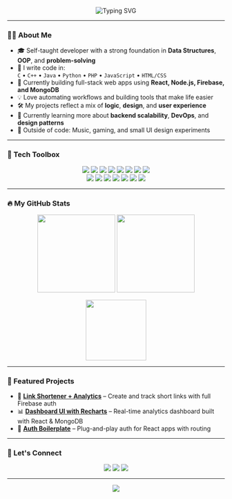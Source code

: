 <!-- README.md -->

<!-- HEADER -->
<p align="center">
  <img src="https://readme-typing-svg.demolab.com?font=Fira+Code&size=24&duration=3000&pause=1000&center=true&vCenter=true&width=600&lines=Hi+I'm+%5BYour+Name%5D+👋;Full+Stack+Developer+%7C+Code+Craftsman;Lover+of+Clean+Code+and+Tech+Tools;I+turn+ideas+into+working+products+🚀" alt="Typing SVG" />
</p>

---

### 👨‍💻 About Me

- 🎓 Self-taught developer with a strong foundation in **Data Structures**, **OOP**, and **problem-solving**
- 🧠 I write code in:  
  `C` • `C++` • `Java` • `Python` • `PHP` • `JavaScript` • `HTML/CSS`
- 🔧 Currently building full-stack web apps using **React, Node.js, Firebase, and MongoDB**
- 💡 Love automating workflows and building tools that make life easier
- 🛠 My projects reflect a mix of **logic**, **design**, and **user experience**
- 🧩 Currently learning more about **backend scalability**, **DevOps**, and **design patterns**
- 🧘 Outside of code: Music, gaming, and small UI design experiments

---

### 🚀 Tech Toolbox

<div align="center">
  
<!-- Languages -->
<img src="https://img.shields.io/badge/C-00599C?style=for-the-badge&logo=c&logoColor=white" />
<img src="https://img.shields.io/badge/C++-00599C?style=for-the-badge&logo=c%2b%2b&logoColor=white" />
<img src="https://img.shields.io/badge/Java-ED8B00?style=for-the-badge&logo=java&logoColor=white" />
<img src="https://img.shields.io/badge/PHP-777BB4?style=for-the-badge&logo=php&logoColor=white" />
<img src="https://img.shields.io/badge/Python-3776AB?style=for-the-badge&logo=python&logoColor=white" />
<img src="https://img.shields.io/badge/JavaScript-F7DF1E?style=for-the-badge&logo=javascript&logoColor=black" />
<img src="https://img.shields.io/badge/HTML5-E34F26?style=for-the-badge&logo=html5&logoColor=white" />
<img src="https://img.shields.io/badge/CSS3-1572B6?style=for-the-badge&logo=css3&logoColor=white" />

<!-- Frameworks/Tools -->
<br />
<img src="https://img.shields.io/badge/React-20232a?style=for-the-badge&logo=react&logoColor=61DAFB" />
<img src="https://img.shields.io/badge/Firebase-FFCA28?style=for-the-badge&logo=firebase&logoColor=black" />
<img src="https://img.shields.io/badge/MongoDB-4EA94B?style=for-the-badge&logo=mongodb&logoColor=white" />
<img src="https://img.shields.io/badge/Node.js-339933?style=for-the-badge&logo=node.js&logoColor=white" />
<img src="https://img.shields.io/badge/Express.js-000000?style=for-the-badge&logo=express&logoColor=white" />
<img src="https://img.shields.io/badge/TailwindCSS-38bdf8?style=for-the-badge&logo=tailwind-css&logoColor=white" />
<img src="https://img.shields.io/badge/Git-F05032?style=for-the-badge&logo=git&logoColor=white" />

</div>

---

### 🔥 My GitHub Stats

<p align="center">
  <img src="https://github-readme-stats.vercel.app/api?username=yourusername&show_icons=true&theme=radical" height="180" />
  <img src="https://github-readme-streak-stats.herokuapp.com/?user=yourusername&theme=radical" height="180" />
</p>

<p align="center">
  <img src="https://github-readme-stats.vercel.app/api/top-langs/?username=yourusername&layout=compact&theme=radical" height="140" />
</p>

---

### 💼 Featured Projects

- 🔗 [**Link Shortener + Analytics**](https://github.com/yourusername/link-shortener) – Create and track short links with full Firebase auth
- 📊 [**Dashboard UI with Recharts**](https://github.com/yourusername/url-analytics) – Real-time analytics dashboard built with React & MongoDB
- 🔐 [**Auth Boilerplate**](https://github.com/yourusername/auth-boilerplate) – Plug-and-play auth for React apps with routing

---

### 🤝 Let's Connect

<p align="center">
  <a href="mailto:your.email@example.com"><img src="https://img.shields.io/badge/-Gmail-D14836?style=for-the-badge&logo=gmail&logoColor=white"/></a>
  <a href="https://linkedin.com/in/yourusername"><img src="https://img.shields.io/badge/-LinkedIn-0077B5?style=for-the-badge&logo=linkedin&logoColor=white"/></a>
  <a href="https://github.com/yourusername"><img src="https://img.shields.io/badge/-GitHub-333?style=for-the-badge&logo=github&logoColor=white"/></a>
</p>

---

<p align="center">
  <img src="https://komarev.com/ghpvc/?username=yourusername&style=flat-square&color=blue" />
</p>
